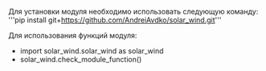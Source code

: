 Для установки модуля необходимо использовать следующую команду:
'''pip install git+https://github.com/AndreiAvdko/solar_wind.git'''

Для использования функций модуля:
-  import solar_wind.solar_wind as solar_wind
- solar_wind.check_module_function()